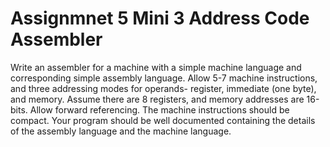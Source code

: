 # Assignmnet 5 Mini 3 Address Code Assembler

Write an assembler for a machine with a simple machine language and corresponding simple assembly language. Allow 5-7 machine instructions, and three addressing modes for operands- register, immediate (one byte), and memory. Assume there are 8 registers, and memory addresses are 16-bits. Allow forward referencing. The machine instructions should be compact. Your program should be well documented containing the details of the assembly language and the machine language.